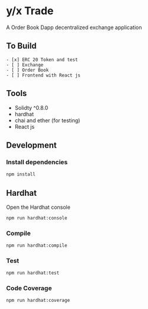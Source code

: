 # y/x Trade

A Order Book  Dapp decentralized exchange application 


## To Build
    - [x] ERC 20 Token and test
    - [ ] Exchange
    - [ ] Order Book
    - [ ] Frontend with React js 

## Tools

- Solidty ^0.8.0
- hardhat
- chai and ether (for testing)
-  React js

## Development


### Install dependencies

```bash
npm install
```

##  Hardhat

Open the Hardhat console

```bash
npm run hardhat:console
```

### Compile

```bash
npm run hardhat:compile
```

### Test

```bash
npm run hardhat:test
```

### Code Coverage

```bash
npm run hardhat:coverage